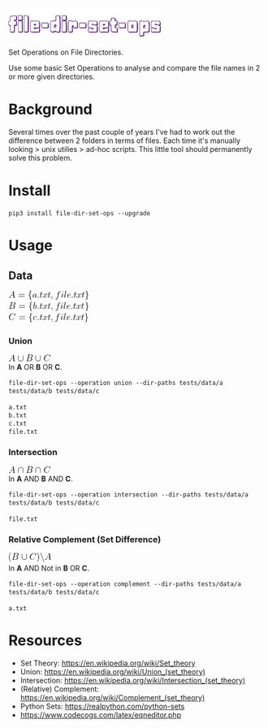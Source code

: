 <img src="images/file-dir-set-ops.png" alt="file-dir-set-ops" width="300">

Set Operations on File Directories.

Use some basic Set Operations to analyse and compare the file names in 2 or more given directories.

# Background
Several times over the past couple of years I've had to work out the difference between 2 folders in terms of files. 
Each time it's manually looking > unix utilies > ad-hoc scripts. 
This little tool should permanently solve this problem.


# Install
```
pip3 install file-dir-set-ops --upgrade
```


# Usage
## Data
![sets](images/sets.gif)
### Union
![union](images/union.gif)  
In **A** OR **B** OR **C**.
```
file-dir-set-ops --operation union --dir-paths tests/data/a tests/data/b tests/data/c

a.txt
b.txt
c.txt
file.txt
```
### Intersection
![union](images/intersection.gif)  
In **A** AND **B** AND **C**.
```
file-dir-set-ops --operation intersection --dir-paths tests/data/a tests/data/b tests/data/c

file.txt
```
### Relative Complement (Set Difference)
![complement](images/complement.gif)  
In **A** AND Not in **B** OR **C**.
```
file-dir-set-ops --operation complement --dir-paths tests/data/a tests/data/b tests/data/c

a.txt
```


# Resources
* Set Theory: https://en.wikipedia.org/wiki/Set_theory
* Union: https://en.wikipedia.org/wiki/Union_(set_theory)
* Intersection: https://en.wikipedia.org/wiki/Intersection_(set_theory)
* (Relative) Complement: https://en.wikipedia.org/wiki/Complement_(set_theory)
* Python Sets: https://realpython.com/python-sets
* https://www.codecogs.com/latex/eqneditor.php
